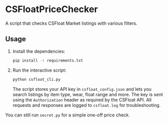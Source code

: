 # CSFloatPriceChecker

A script that checks CSFloat Market listings with various filters.

## Usage

1. Install the dependencies:
   ```bash
   pip install -r requirements.txt
   ```
2. Run the interactive script:
   ```bash
   python csfloat_cli.py
   ```

   The script stores your API key in `csfloat_config.json` and lets you search listings by item type, wear, float range and more. The key is sent using the `Authorization` header as required by the CSFloat API. All requests and responses are logged to `csfloat.log` for troubleshooting.


You can still run `secret.py` for a simple one-off price check.
